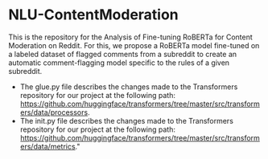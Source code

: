 # NLU-ContentModeration
This is the repository for the Analysis of Fine-tuning RoBERTa for Content Moderation on Reddit. 
For this, we propose a RoBERTa model fine-tuned on a labeled dataset of flagged comments from a subreddit to create an automatic comment-flagging model specific to the rules of a given subreddit.
- The glue.py file describes the changes made to the Transformers repository for our project at the following path: https://github.com/huggingface/transformers/tree/master/src/transformers/data/processors.
- The init.py file describes the changes made to the Transformers repository for our project at the following path: https://github.com/huggingface/transformers/tree/master/src/transformers/data/metrics."
